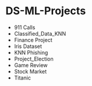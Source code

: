 # DS-ML-Projects

* 911 Calls
* Classified_Data_KNN
* Finance Project
* Iris Dataset
* KNN Phishing
* Project_Election
* Game Review
* Stock Market
* Titanic
 
